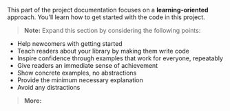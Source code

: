 This part of the project documentation focuses on a
**learning-oriented** approach. You'll learn how to
get started with the code in this project.

> **Note:** Expand this section by considering the following points:

- Help newcomers with getting started
- Teach readers about your library by making them
    write code
- Inspire confidence through examples that work for
    everyone, repeatably
- Give readers an immediate sense of achievement
- Show concrete examples, no abstractions
- Provide the minimum necessary explanation
- Avoid any distractions

> **More:**
